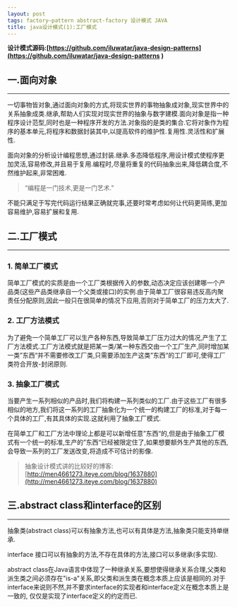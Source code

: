 ```yaml
---
layout: post
tags: factory—pattern abstract-factory 设计模式 JAVA
title: java设计模式(1):工厂模式
---
```


**设计模式源码:[https://github.com/iluwatar/java-design-patterns](https://github.com/iluwatar/java-design-patterns )**   

## 一.面向对象
-------------

一切事物皆对象,通过面向对象的方式,将现实世界的事物抽象成对象,现实世界中的关系抽象成类.继承,帮助人们实现对现实世界的抽象与数字建模.面向对象是指一种程序设计范型,同时也是一种程序开发的方法.对象指的是类的集合.它将对象作为程序的基本单元,将程序和数据封装其中,以提高软件的维护性.复用性.灵活性和扩展性.

面向对象的分析设计编程思想,通过封装.继承.多态降低程序,用设计模式使程序更加灵活,容易修改,并且易于复用.编程时,尽量将重复的代码抽象出来,降低耦合度,不然维护起来,非常困难.

> “编程是一门技术,更是一门艺术.”

不能只满足于写完代码运行结果正确就完事,还要时常考虑如何让代码更简练,更加容易维护,容易扩展和复用.

## 二.工厂模式
-------------

### 1. 简单工厂模式

简单工厂模式的实质是由一个工厂类根据传入的参数,动态决定应该创建哪一个产品类(这些产品类继承自一个父类或接口)的实例.由于简单工厂很容易违反高内聚责任分配原则,因此一般只在很简单的情况下应用,否则对于简单工厂的压力太大了.

### 2. 工厂方法模式

为了避免一个简单工厂可以生产各种东西,导致简单工厂压力过大的情况,产生了工厂方法模式.工厂方法模式就是把某一类/某一种东西交由一个工厂生产,同时增加某一类”东西“并不需要修改工厂类,只需要添加生产这类”东西“的工厂即可,使得工厂类符合开放-封闭原则.

### 3. 抽象工厂模式

当要产生一系列相似的产品时,我们将构建一系列类似的工厂.由于这些工厂有很多相似的地方,我们将这一系列的工厂抽象化为一个统一的构建工厂的标准,对于每一个具体的工厂,有其具体的实现.这就利用了抽象工厂模式.

在简单工厂和工厂方法中理论上都是可以新增任意”东西“的,但是由于抽象工厂模式有一个统一的标准,生产的”东西“已经被限定住了,如果想要额外生产其他的东西,会导致一系列的工厂发送改变,将造成不可估计的影像.

> 抽象设计模式讲的比较好的博客:[http://men4661273.iteye.com/blog/1637880](http://men4661273.iteye.com/blog/1637880)

## 三.abstract class和interface的区别
-------------

抽象类(abstract class)可以有抽象方法,也可以有具体是方法,抽象类只能支持单继承.

interface 接口可以有抽象的方法,不存在具体的方法,接口可以多继承(多实现).

abstract class在Java语言中体现了一种继承关系,要想使得继承关系合理,父类和派生类之间必须存在"is-a"关系,即父类和派生类在概念本质上应该是相同的.对于interface来说则不然,并不要求interface的实现者和interface定义在概念本质上是一致的, 仅仅是实现了interface定义的约定而已.
